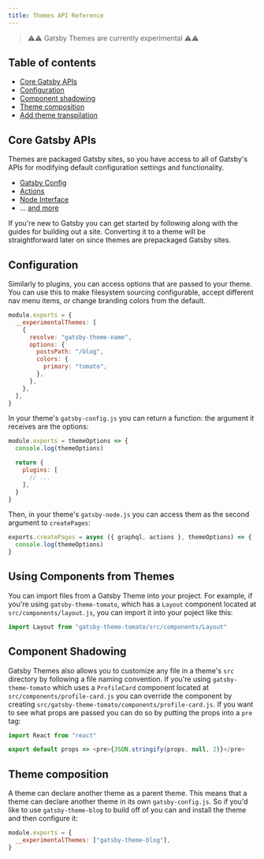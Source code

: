 ```yaml
---
title: Themes API Reference
---
```


> ⚠⚠ Gatsby Themes are currently experimental ⚠⚠

## Table of contents

- [Core Gatsby APIs](#core-gatsby-apis)
- [Configuration](#configuration)
- [Component shadowing](#component-shadowing)
- [Theme composition](#theme-composition)
- [Add theme transpilation](#add-theme-transpilation)

## Core Gatsby APIs

Themes are packaged Gatsby sites, so you have access to all of Gatsby's APIs for modifying default configuration settings and functionality.

- [Gatsby Config](https://www.gatsbyjs.org/docs/gatsby-config/)
- [Actions](https://www.gatsbyjs.org/docs/actions/)
- [Node Interface](https://www.gatsbyjs.org/docs/node-interface/)
- ... [and more](https://www.gatsbyjs.org/docs/api-specification/)

If you're new to Gatsby you can get started by following along with the guides for building out a site. Converting it to a theme will be straightforward later on since themes are prepackaged Gatsby sites.

## Configuration

Similarly to plugins, you can access options that are passed to your theme.
You can use this to make filesystem sourcing configurable, accept different nav menu items, or change branding colors from the default.

```js:title=gatsby-config.js
module.exports = {
  __experimentalThemes: [
    {
      resolve: "gatsby-theme-name",
      options: {
        postsPath: "/blog",
        colors: {
          primary: "tomato",
        },
      },
    },
  ],
}
```

In your theme's `gatsby-config.js` you can return a function: the argument it receives are the options:

```js:title=gatsby-config.js
module.exports = themeOptions => {
  console.log(themeOptions)

  return {
    plugins: [
      // ...
    ],
  }
}
```

Then, in your theme's `gatsby-node.js` you can access them as the second argument to `createPages`:

```js:title=gatsby-node.js
exports.createPages = async ({ graphql, actions }, themeOptions) => {
  console.log(themeOptions)
}
```

## Using Components from Themes

You can import files from a Gatsby Theme into your project. For example, if you're using `gatsby-theme-tomato`, which has a `Layout` component located at `src/components/layout.js`, you can import it into your poject like this:

```js
import Layout from "gatsby-theme-tomato/src/components/Layout"
```

## Component Shadowing

Gatsby Themes also allows you to customize any file in a theme's `src` directory by following a file naming convention.
If you're using `gatsby-theme-tomato` which uses a `ProfileCard` component located at `src/components/profile-card.js` you can override the component by creating `src/gatsby-theme-tomato/components/profile-card.js`. If you want to see what props are passed you can do so by putting the props into a `pre` tag:

```js:title=src/gatsby-theme-tomato/components/profile-card.js
import React from "react"

export default props => <pre>{JSON.stringify(props, null, 2)}</pre>
```

## Theme composition

A theme can declare another theme as a parent theme. This means that a theme can declare another theme in its
own `gatsby-config.js`. So if you'd like to use `gatsby-theme-blog` to build off of you can and install the theme
and then configure it:

```js:title=gatsby-config.js
module.exports = {
  __experimentalThemes: ["gatsby-theme-blog"],
}
```
